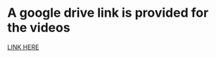 # A google drive link is provided for the videos

[LINK HERE](https://drive.google.com/drive/folders/12rdITxNN6N9wHIWSB2q-hejE-A5PS-n_?usp=sharing)